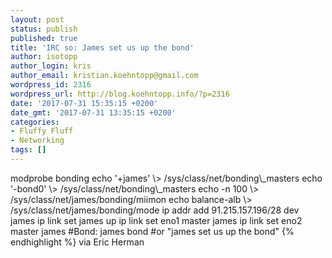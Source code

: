 ```yaml
---
layout: post
status: publish
published: true
title: 'IRC so: James set us up the bond'
author: isotopp
author_login: kris
author_email: kristian.koehntopp@gmail.com
wordpress_id: 2316
wordpress_url: http://blog.koehntopp.info/?p=2316
date: '2017-07-31 15:35:15 +0200'
date_gmt: '2017-07-31 13:35:15 +0200'
categories:
- Fluffy Fluff
- Networking
tags: []
---
```

<p>     modprobe bonding echo '+james' \> /sys/class/net/bonding\_masters echo '-bond0' \> /sys/class/net/bonding\_masters echo -n 100 \> /sys/class/net/james/bonding/miimon echo balance-alb \> /sys/class/net/james/bonding/mode ip addr add 91.215.157.196/28 dev james ip link set james up ip link set eno1 master james ip link set eno2 master james #Bond: james bond #or "james set us up the bond" {% endhighlight %} via Eric Herman</p>
